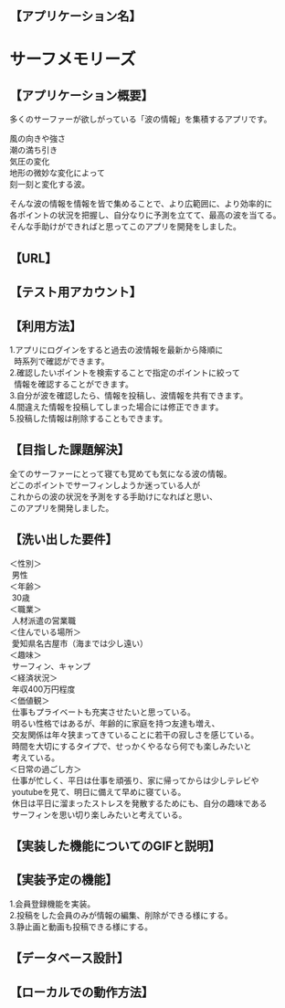 ## 【アプリケーション名】
 # サーフメモリーズ
  
## 【アプリケーション概要】
多くのサーファーが欲しがっている「波の情報」を集積するアプリです。  
  
風の向きや強さ  
潮の満ち引き  
気圧の変化  
地形の微妙な変化によって  
刻一刻と変化する波。  
  
そんな波の情報を情報を皆で集めることで、より広範囲に、より効率的に  
各ポイントの状況を把握し、自分なりに予測を立てて、最高の波を当てる。  
そんな手助けができればと思ってこのアプリを開発をしました。  
  

## 【URL】  
  

## 【テスト用アカウント】  
  

## 【利用方法】  
1.アプリにログインをすると過去の波情報を最新から降順に  
&nbsp;&nbsp;時系列で確認ができます。  
2.確認したいポイントを検索することで指定のポイントに絞って  
&nbsp;&nbsp;情報を確認することができます。  
3.自分が波を確認したら、情報を投稿し、波情報を共有できます。  
4.間違えた情報を投稿してしまった場合には修正できます。  
5.投稿した情報は削除することもできます。  
  
## 【目指した課題解決】  
全てのサーファーにとって寝ても覚めても気になる波の情報。  
どこのポイントでサーフィンしようか迷っている人が  
これからの波の状況を予測をする手助けになればと思い、  
このアプリを開発しました。  
  

## 【洗い出した要件】  
＜性別＞  
&nbsp;男性  
＜年齢＞  
&nbsp;30歳  
＜職業＞  
&nbsp;人材派遣の営業職  
＜住んでいる場所＞  
&nbsp;愛知県名古屋市（海までは少し遠い）  
＜趣味＞  
&nbsp;サーフィン、キャンプ  
＜経済状況＞  
&nbsp;年収400万円程度  
＜価値観＞  
&nbsp;仕事もプライベートも充実させたいと思っている。  
&nbsp;明るい性格ではあるが、年齢的に家庭を持つ友達も増え、  
&nbsp;交友関係は年々狭まってきていることに若干の寂しさを感じている。  
&nbsp;時間を大切にするタイプで、せっかくやるなら何でも楽しみたいと  
&nbsp;考えている。  
＜日常の過ごし方＞  
&nbsp;仕事が忙しく、平日は仕事を頑張り、家に帰ってからは少しテレビや  
&nbsp;youtubeを見て、明日に備えて早めに寝ている。  
&nbsp;休日は平日に溜まったストレスを発散するためにも、自分の趣味である  
&nbsp;サーフィンを思い切り楽しみたいと考えている。  
  
## 【実装した機能についてのGIFと説明】  
  
  
## 【実装予定の機能】
1.会員登録機能を実装。  
2.投稿をした会員のみが情報の編集、削除ができる様にする。  
3.静止画と動画も投稿できる様にする。  
  
## 【データベース設計】
  

## 【ローカルでの動作方法】